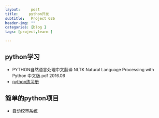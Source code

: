 ```yaml
---
layout:     post
title:     python开发
subtitle:   Project 626
header-img: ""
categories: [blog ]
tags: [project,learn ]
 
---
```


## python学习
- PYTHON自然语言处理中文翻译 NLTK Natural Language Processing with Python 中文版.pdf 2016.06
- [python练习册][1]

## 简单的python项目
- 自动校审系统

[1]:	https://github.com/Yixiaohan/show-me-the-code